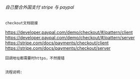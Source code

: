
###### 自己整合外国支付 stripe 与 paypal



```checkout文档链接```
<br>

https://developer.paypal.com/demo/checkout/#/pattern/client
<br>
https://developer.paypal.com/demo/checkout/#/pattern/server
<br>
https://stripe.com/docs/payments/checkout/client
<br>
https://stripe.com/docs/payments/checkout/server
<br>


```
回调地址都需要时https，不然报错


```


```
流程说明:



```